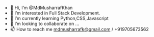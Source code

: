 - 👋 Hi, I’m @MdMusharrafKhan
- 👀 I’m interested in Full Stack Development.
- 🌱 I’m currently learning Python,CSS,Javascript
- 💞️ I’m looking to collaborate on ...
- 📫 How to reach me mdmusharrafk@gmail.com / +919705673562

<!---
MdMusharrafKhan/MdMusharrafKhan is a ✨ special ✨ repository because its `README.md` (this file) appears on your GitHub profile.
You can click the Preview link to take a look at your changes.
--->
